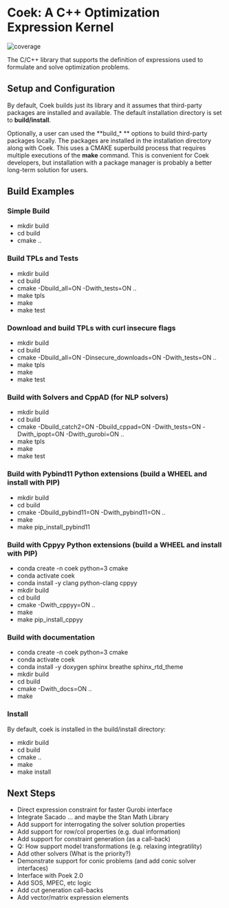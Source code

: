# Coek: A C++ Optimization Expression Kernel

![coverage](https://gitlab.com/coopr/coek/badges/master/coverage.svg)


The C/C++ library that supports the definition of expressions used to formulate and solve optimization problems.

## Setup and Configuration

By default, Coek builds just its library and it assumes that third-party packages are installed and
available.  The default installation directory is set to **build/install**.  

Optionally, a user can used the **build\_\* ** options to build third-party packages locally. The packages are installed
in the installation directory along with Coek.  This uses a CMAKE superbuild process that requires multiple 
executions of the **make** command.  This is convenient for Coek developers, but installation with a package
manager is probably a better long-term solution for users.

## Build Examples

### Simple Build

* mkdir build
* cd build
* cmake ..

### Build TPLs and Tests

* mkdir build
* cd build
* cmake -Dbuild\_all=ON -Dwith\_tests=ON ..
* make tpls
* make
* make test

### Download and build TPLs with curl insecure flags

* mkdir build
* cd build
* cmake -Dbuild\_all=ON -Dinsecure\_downloads=ON -Dwith\_tests=ON ..
* make tpls
* make
* make test

### Build with Solvers and CppAD (for NLP solvers)

* mkdir build
* cd build
* cmake -Dbuild\_catch2=ON -Dbuild\_cppad=ON -Dwith\_tests=ON -Dwith\_ipopt=ON -Dwith\_gurobi=ON ..
* make tpls
* make
* make test

### Build with Pybind11 Python extensions (build a WHEEL and install with PIP)

* mkdir build
* cd build
* cmake -Dbuild\_pybind11=ON -Dwith\_pybind11=ON ..
* make
* make pip\_install\_pybind11

### Build with Cppyy Python extensions (build a WHEEL and install with PIP)

* conda create -n coek python=3 cmake
* conda activate coek
* conda install -y clang python-clang cppyy
* mkdir build
* cd build
* cmake -Dwith\_cppyy=ON ..
* make
* make pip\_install\_cppyy

### Build with documentation

* conda create -n coek python=3 cmake
* conda activate coek
* conda install -y doxygen sphinx breathe sphinx\_rtd\_theme
* mkdir build
* cd build
* cmake -Dwith\_docs=ON ..
* make


### Install

By default, coek is installed in the build/install directory:

* mkdir build
* cd build
* cmake ..
* make
* make install


## Next Steps

* Direct expression constraint for faster Gurobi interface
* Integrate Sacado ... and maybe the Stan Math Library
* Add support for interrogating the solver solution properties
* Add support for row/col properties (e.g. dual information)
* Add support for constraint generation (as a call-back)
* Q: How support model transformations (e.g. relaxing integratility)
* Add other solvers (What is the priority?)
* Demonstrate support for conic problems (and add conic solver interfaces)
* Interface with Poek 2.0
* Add SOS, MPEC, etc logic
* Add cut generation call-backs
* Add vector/matrix expression elements
